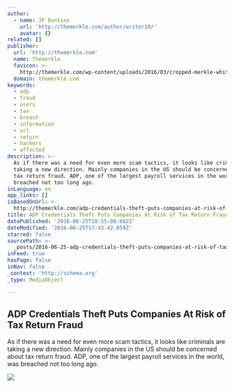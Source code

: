 ```yaml
---
author:
  - name: JP Buntinx
    url: 'http://themerkle.com/author/writer10/'
    avatar: {}
related: []
publisher:
  url: 'http://themerkle.com'
  name: Themerkle
  favicon: >-
    http://themerkle.com/wp-content/uploads/2016/03/cropped-merkle-white-1-192x192.png
  domain: themerkle.com
keywords:
  - adp
  - fraud
  - users
  - tax
  - breach
  - information
  - url
  - return
  - hackers
  - affected
description: >-
  As if there was a need for even more scam tactics, it looks like criminals are
  taking a new direction. Mainly companies in the US should be concerned about
  tax return fraud. ADP, one of the largest payroll services in the world, was
  breached not too long ago.
inLanguage: en
app_links: []
isBasedOnUrl: >-
  http://themerkle.com/adp-credentials-theft-puts-companies-at-risk-of-tax-return-fraud/
title: ADP Credentials Theft Puts Companies At Risk of Tax Return Fraud
datePublished: '2016-06-25T18:55:08.662Z'
dateModified: '2016-06-25T17:43:42.059Z'
starred: false
sourcePath: >-
  _posts/2016-06-25-adp-credentials-theft-puts-companies-at-risk-of-tax-return-f.md
inFeed: true
hasPage: false
inNav: false
_context: 'http://schema.org'
_type: MediaObject

---
```

<article style=""><h1>ADP Credentials Theft Puts Companies At Risk of Tax Return Fraud</h1><p>As if there was a need for even more scam tactics, it looks like criminals are taking a new direction. Mainly companies in the US should be concerned about tax return fraud. ADP, one of the largest payroll services in the world, was breached not too long ago.</p><img src="http://themerkle.com/wp-content/uploads/2016/06/shutterstock_334355231.jpg" /></article>